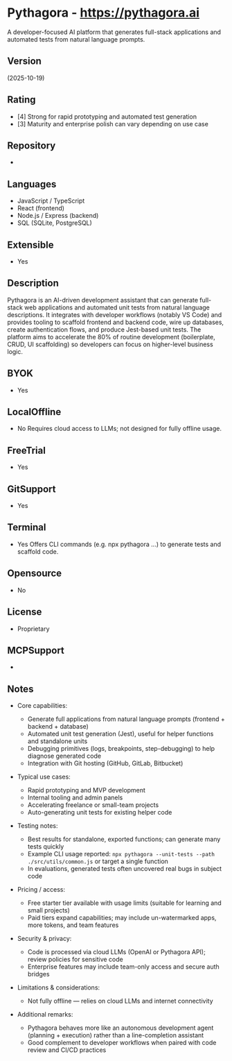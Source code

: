# Pythagora - https://pythagora.ai
A developer-focused AI platform that generates full-stack applications and automated tests from natural language prompts.

## Version
(2025-10-19)

## Rating
- [4] Strong for rapid prototyping and automated test generation
- [3] Maturity and enterprise polish can vary depending on use case

## Repository
- 

## Languages
- JavaScript / TypeScript
- React (frontend)
- Node.js / Express (backend)
- SQL (SQLite, PostgreSQL)

## Extensible
- Yes

## Description
Pythagora is an AI-driven development assistant that can generate full-stack web applications and automated unit tests from natural language descriptions. It integrates with developer workflows (notably VS Code) and provides tooling to scaffold frontend and backend code, wire up databases, create authentication flows, and produce Jest-based unit tests. The platform aims to accelerate the 80% of routine development (boilerplate, CRUD, UI scaffolding) so developers can focus on higher-level business logic.

## BYOK
- Yes

## LocalOffline
- No
  Requires cloud access to LLMs; not designed for fully offline usage.

## FreeTrial
- Yes

## GitSupport
- Yes

## Terminal
- Yes
  Offers CLI commands (e.g. npx pythagora ...) to generate tests and scaffold code.

## Opensource
- No

## License
- Proprietary

## MCPSupport
- 

## Notes
- Core capabilities:
  - Generate full applications from natural language prompts (frontend + backend + database)
  - Automated unit test generation (Jest), useful for helper functions and standalone units
  - Debugging primitives (logs, breakpoints, step-debugging) to help diagnose generated code
  - Integration with Git hosting (GitHub, GitLab, Bitbucket)

- Typical use cases:
  - Rapid prototyping and MVP development
  - Internal tooling and admin panels
  - Accelerating freelance or small-team projects
  - Auto-generating unit tests for existing helper code

- Testing notes:
  - Best results for standalone, exported functions; can generate many tests quickly
  - Example CLI usage reported: `npx pythagora --unit-tests --path ./src/utils/common.js` or target a single function
  - In evaluations, generated tests often uncovered real bugs in subject code

- Pricing / access:
  - Free starter tier available with usage limits (suitable for learning and small projects)
  - Paid tiers expand capabilities; may include un-watermarked apps, more tokens, and team features

- Security & privacy:
  - Code is processed via cloud LLMs (OpenAI or Pythagora API); review policies for sensitive code
  - Enterprise features may include team-only access and secure auth bridges

- Limitations & considerations:
  - Not fully offline — relies on cloud LLMs and internet connectivity

- Additional remarks:
  - Pythagora behaves more like an autonomous development agent (planning + execution) rather than a line-completion assistant
  - Good complement to developer workflows when paired with code review and CI/CD practices
